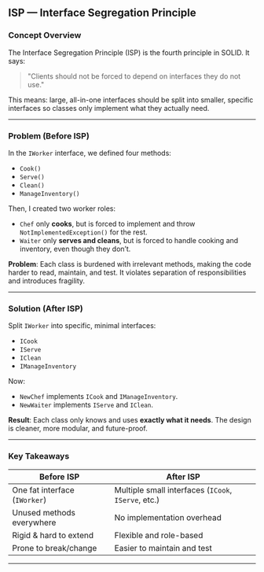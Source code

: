 ﻿## ISP — Interface Segregation Principle

### Concept Overview

The Interface Segregation Principle (ISP) is the fourth principle in SOLID. It says:

> "Clients should not be forced to depend on interfaces they do not use."

This means: large, all-in-one interfaces should be split into smaller, specific interfaces so classes only implement what they actually need.

---

### Problem (Before ISP)

In the `IWorker` interface, we defined four methods:

* `Cook()`
* `Serve()`
* `Clean()`
* `ManageInventory()`

Then, I created two worker roles:

* `Chef` only **cooks**, but is forced to implement and throw `NotImplementedException()` for the rest.
* `Waiter` only **serves and cleans**, but is forced to handle cooking and inventory, even though they don’t.

 **Problem**:
Each class is burdened with irrelevant methods, making the code harder to read, maintain, and test. It violates separation of responsibilities and introduces fragility.

---

### Solution (After ISP)

Split `IWorker` into specific, minimal interfaces:

* `ICook`
* `IServe`
* `IClean`
* `IManageInventory`

Now:

* `NewChef` implements `ICook` and `IManageInventory`.
* `NewWaiter` implements `IServe` and `IClean`.

 **Result**:
Each class only knows and uses **exactly what it needs**. The design is cleaner, more modular, and future-proof.

---

### Key Takeaways

| Before ISP                    | After ISP                                           |
| ----------------------------- | --------------------------------------------------- |
| One fat interface (`IWorker`) | Multiple small interfaces (`ICook`, `IServe`, etc.) |
| Unused methods everywhere     | No implementation overhead                          |
| Rigid & hard to extend        | Flexible and role-based                             |
| Prone to break/change         | Easier to maintain and test                         |

---

